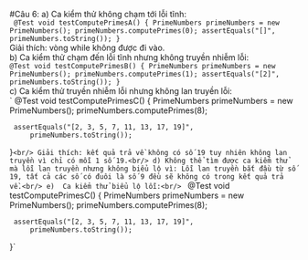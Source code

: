 #Câu 6:
a) Ca kiểm thử không chạm tới lỗi tĩnh:<br/>
` @Test
 void testComputePrimesA() {
     PrimeNumbers primeNumbers = new PrimeNumbers();
     primeNumbers.computePrimes(0);
     assertEquals("[]", primeNumbers.toString());
 }`<br/>
Giải thích: vòng while không được đi vào.<br/>
b) Ca kiểm thử chạm đến lỗi tĩnh nhưng không truyền nhiễm lỗi:<br/>
`@Test
 void testComputePrimesB() {
     PrimeNumbers primeNumbers = new PrimeNumbers();
     primeNumbers.computePrimes(1);
     assertEquals("[2]", primeNumbers.toString());
 }`<br/>
c) Ca kiểm thử truyền nhiễm lỗi nhưng không lan truyền lỗi:<br/>
` @Test
 void testComputePrimesC() {
     PrimeNumbers primeNumbers = new PrimeNumbers();
     primeNumbers.computePrimes(8);
 
     assertEquals("[2, 3, 5, 7, 11, 13, 17, 19]", 
         primeNumbers.toString());
}`<br/>
Giải thích: kết quả trả về không có số 19 tuy nhiên không lan truyền vì chỉ có mỗi 1 số 19.<br/>
d) Không thể tìm được ca kiểm thử mà lỗi lan truyền nhưng không biểu lộ vì: Lỗi lan truyền bắt đầu từ số 19, tất cả các số có đuôi là số 9 đều sẽ không có trong kết quả trả về.<br/>
e)  Ca kiểm thử biểu lộ lỗi:<br/>
` @Test
 void testComputePrimesC() {
     PrimeNumbers primeNumbers = new PrimeNumbers();
     primeNumbers.computePrimes(8);
 
     assertEquals("[2, 3, 5, 7, 11, 13, 17, 19]", 
         primeNumbers.toString());
}`<br/>

